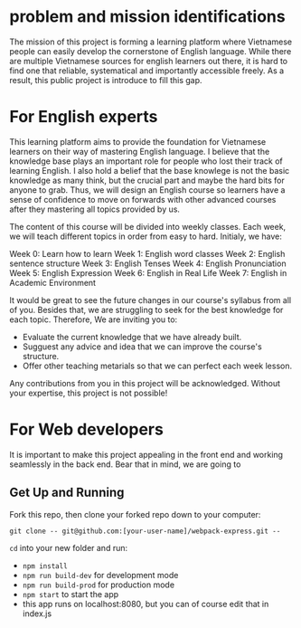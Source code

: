 # problem and mission identifications

The mission of this project is forming a learning platform where Vietnamese people can easily develop the cornerstone of English language.
While there are multiple Vietnamese sources for english learners out there, it is hard to find one that reliable, systematical and importantly accessible freely. As a result, this public project is introduce to fill this gap.

# For English experts

This learning platform aims to provide the foundation for Vietnamese learners on their way of mastering English language. I believe that the knowledge base plays an important role for people who lost their track of learning English. I also hold a belief that the base knowlege is not the basic knowledge as many think, but the crucial part and maybe the hard bits for anyone to grab. Thus, we will design an English course so learners have a sense of confidence to move on forwards with other advanced courses after they mastering all topics provided by us.

The content of this course will be divided into weekly classes. Each week, we will teach different topics in order from easy to hard. Initialy, we have:

 Week 0: Learn how to learn
 Week 1: English word classes
 Week 2: English sentence structure
 Week 3: English Tenses
 Week 4: English Pronunciation
 Week 5: English Expression
 Week 6: English in Real Life
 Week 7: English in Academic Environment

 It would be great to see the future changes in our course's syllabus from all of you. Besides that, we are struggling to seek for the best knowledge for each topic. Therefore, We are inviting you to:

 - Evaluate the current knowledge that we have already built.
 - Sugguest any advice and idea that we can improve the course's structure.
 - Offer other teaching metarials so that we can perfect each week lesson.

Any contributions from you in this project will be acknowledged. Without your expertise, this project is not possible!

# For  Web developers

It is important to make this project appealing in the front end and working seamlessly in the back end. Bear that in mind, we are going to 

## Get Up and Running

Fork this repo, then clone your forked repo down to your computer:

```
git clone -- git@github.com:[your-user-name]/webpack-express.git --
```

`cd` into your new folder and run:
- ```npm install```
- ```npm run build-dev``` for development mode
- ```npm run build-prod``` for production mode
- ```npm start``` to start the app
- this app runs on localhost:8080, but you can of course edit that in index.js
